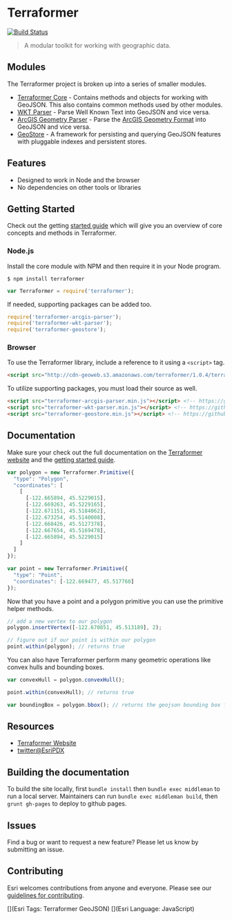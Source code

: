 # Terraformer

[![Build Status](https://travis-ci.org/Esri/Terraformer.svg?branch=master)](https://travis-ci.org/Esri/Terraformer)

> A modular toolkit for working with geographic data.

## Modules

The Terraformer project is broken up into a series of smaller modules.

* [Terraformer Core](http://terraformer.io/core/) - Contains methods and objects for working with GeoJSON. This also contains common methods used by other modules.
* [WKT Parser](http://terraformer.io/wkt-parser/) - Parse Well Known Text into GeoJSON and vice versa.
* [ArcGIS Geometry Parser](http://terraformer.io/arcgis-parser/) - Parse the [ArcGIS Geometry Format](http://resources.arcgis.com/en/help/arcgis-rest-api/#/Geometry_Objects/02r3000000n1000000/) into GeoJSON and vice versa.
* [GeoStore](http://terraformer.io/geostore/) - A framework for persisting and querying GeoJSON features with pluggable indexes and persistent stores.

## Features

* Designed to work in Node and the browser
* No dependencies on other tools or libraries

## Getting Started

Check out the getting [started guide](http://terraformer.io/getting-started/) which will give you an overview of core concepts and methods in Terraformer.

### Node.js

Install the core module with NPM and then require it in your Node program.

```
$ npm install terraformer
```

```js
var Terraformer = require('terraformer');
```

If needed, supporting packages can be added too.

```js
require('terraformer-arcgis-parser');
require('terraformer-wkt-parser');
require('terraformer-geostore');
```

### Browser

To use the Terraformer library, include a reference to it using a `<script>` tag.

```html
<script src="http://cdn-geoweb.s3.amazonaws.com/terraformer/1.0.4/terraformer.min.js"></script>
```

To utilize supporting packages, you must load their source as well.

```html
<script src="terraformer-arcgis-parser.min.js"></script> <!-- https://github.com/Esri/terraformer-arcgis-parser -->
<script src="terraformer-wkt-parser.min.js"></script> <!-- https://github.com/Esri/terraformer-wkt-parser -->
<script src="terraformer-geostore.min.js"></script> <!-- https://github.com/Esri/terraformer-geostore -->
```

## Documentation

Make sure your check out the full documentation on the [Terraformer website](http://terraformer.io/core/) and the [getting started guide](http://terraformer.io/getting-started/).

```js
var polygon = new Terraformer.Primitive({
  "type": "Polygon",
  "coordinates": [
    [
      [-122.665894, 45.5229015],
      [-122.669263, 45.5229165],
      [-122.671151, 45.5184062],
      [-122.673254, 45.5140008],
      [-122.668426, 45.5127378],
      [-122.667654, 45.5169478],
      [-122.665894, 45.5229015]
    ]
  ]
});

var point = new Terraformer.Primitive({
  "type": "Point",
  "coordinates": [-122.669477, 45.517760]
});
```

Now that you have a point and a polygon primitive you can use the primitive helper methods.

```js
// add a new vertex to our polygon
polygon.insertVertex([-122.670851, 45.513189], 2);

// figure out if our point is within our polygon
point.within(polygon); // returns true
```

You can also have Terraformer perform many geometric operations like convex hulls and bounding boxes.

```js
var convexHull = polygon.convexHull();

point.within(convexHull); // returns true

var boundingBox = polygon.bbox(); // returns the geojson bounding box for this object.
```

## Resources

* [Terraformer Website](http://terraformer.io)
* [twitter@EsriPDX](http://twitter.com/esripdx)

## Building the documentation

To build the site locally, first `bundle install` then `bundle exec middleman` to run a local server. Maintainers can run `bundle exec middleman build`, then `grunt gh-pages` to deploy to github pages.

## Issues

Find a bug or want to request a new feature?  Please let us know by submitting an issue.

## Contributing

Esri welcomes contributions from anyone and everyone. Please see our [guidelines for contributing](https://github.com/esri/contributing).

[](Esri Tags: Terraformer GeoJSON)
[](Esri Language: JavaScript)
